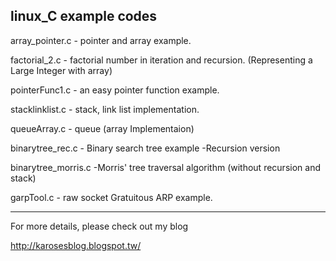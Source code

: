 linux_C example codes
-----------------------

array_pointer.c - pointer and array example. 

factorial_2.c -  factorial number in iteration and recursion. (Representing a Large Integer with array)

pointerFunc1.c - an easy pointer function example. 

stacklinklist.c - stack, link list implementation. 

queueArray.c - queue (array Implementaion)

binarytree_rec.c - Binary search tree example -Recursion version

binarytree_morris.c -Morris' tree traversal algorithm (without recursion and stack)

garpTool.c - raw socket Gratuitous ARP example.

------------------------
For more details, please check out my blog

http://karosesblog.blogspot.tw/
